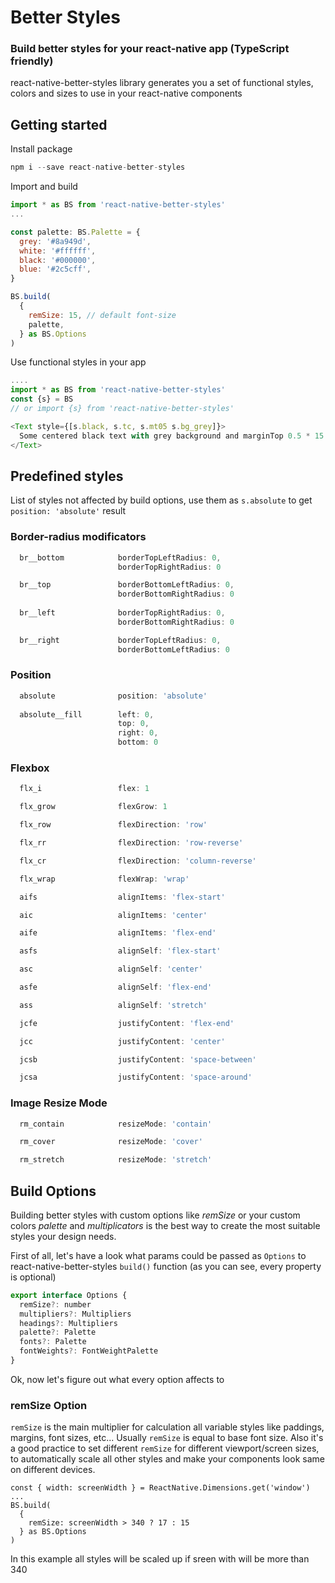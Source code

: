 # Better Styles
### Build better styles for your react-native app (TypeScript friendly)

react-native-better-styles library generates you a set of functional styles, colors and sizes to use in your react-native components



## Getting started

Install package

```javascript
npm i --save react-native-better-styles
```


Import and build
```javascript
import * as BS from 'react-native-better-styles'
...

const palette: BS.Palette = {
  grey: '#8a949d',
  white: '#ffffff',
  black: '#000000',
  blue: '#2c5cff',
}

BS.build(
  {
    remSize: 15, // default font-size
    palette,
  } as BS.Options
)

```

Use functional styles in your app
```javascript
....
import * as BS from 'react-native-better-styles'
const {s} = BS
// or import {s} from 'react-native-better-styles'

<Text style={[s.black, s.tc, s.mt05 s.bg_grey]}>
  Some centered black text with grey background and marginTop 0.5 * 15 (remSize)
</Text>

```



## Predefined styles
List of styles not affected by build options, use them as `s.absolute` to get `position: 'absolute'` result


### Border-radius modificators
```javascript
  br__bottom            borderTopLeftRadius: 0,
                        borderTopRightRadius: 0

  br__top               borderBottomLeftRadius: 0,
                        borderBottomRightRadius: 0
                        
  br__left              borderTopRightRadius: 0,
                        borderBottomRightRadius: 0

  br__right             borderTopLeftRadius: 0,
                        borderBottomLeftRadius: 0

```


### Position
```javascript
  absolute              position: 'absolute'
    
  absolute__fill        left: 0,
                        top: 0,
                        right: 0,
                        bottom: 0

```


### Flexbox
```javascript
  flx_i                 flex: 1

  flx_grow              flexGrow: 1

  flx_row               flexDirection: 'row'

  flx_rr                flexDirection: 'row-reverse'

  flx_cr                flexDirection: 'column-reverse'

  flx_wrap              flexWrap: 'wrap'

  aifs                  alignItems: 'flex-start'

  aic                   alignItems: 'center'

  aife                  alignItems: 'flex-end'

  asfs                  alignSelf: 'flex-start'

  asc                   alignSelf: 'center'

  asfe                  alignSelf: 'flex-end'

  ass                   alignSelf: 'stretch'

  jcfe                  justifyContent: 'flex-end'

  jcc                   justifyContent: 'center'

  jcsb                  justifyContent: 'space-between'

  jcsa                  justifyContent: 'space-around'

```


### Image Resize Mode
```javascript
  rm_contain            resizeMode: 'contain'

  rm_cover              resizeMode: 'cover'

  rm_stretch            resizeMode: 'stretch'

```



## Build Options
Building better styles with custom options like _remSize_ or your custom colors _palette_ and _multiplicators_ is the best way to create the most suitable styles your design needs.

First of all, let's have a look what params could be passed as `Options` to react-native-better-styles `build()` function (as you can see, every property is optional)

```javascript
export interface Options {
  remSize?: number
  multipliers?: Multipliers
  headings?: Multipliers
  palette?: Palette
  fonts?: Palette
  fontWeights?: FontWeightPalette
}
```

Ok, now let's figure out what every option affects to

### remSize Option

`remSize` is the main multiplier for calculation all variable styles like paddings, margins, font sizes, etc... Usually `remSize` is equal to base font size. Also it's a good practice to set different `remSize` for different viewport/screen sizes, to automatically scale all other styles and make your components look same on different devices.

```
const { width: screenWidth } = ReactNative.Dimensions.get('window')
...
BS.build(
  {
    remSize: screenWidth > 340 ? 17 : 15
  } as BS.Options
)
```
In this example all styles will be scaled up if sreen with will be more than 340

